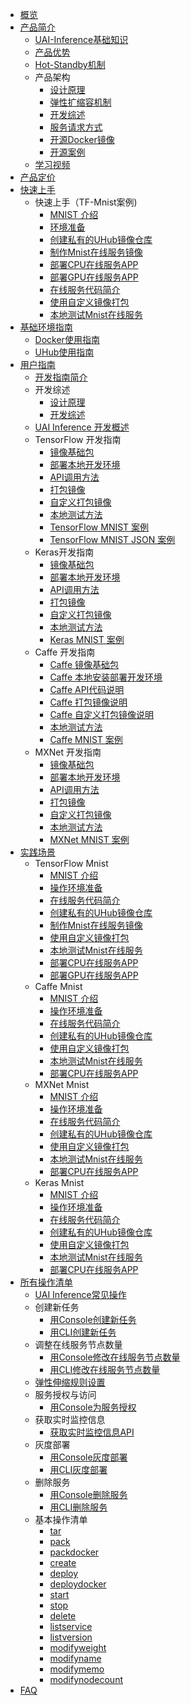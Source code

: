 
* [概览](/uai-inference/README)
* [产品简介](/uai-inference/intro)
    * [UAI-Inference基础知识](/uai-inference/intro/infer)
    * [产品优势](/uai-inference/intro/feature)
    * [Hot-Standby机制](/uai-inference/intro/hot-standby)
    * 产品架构
        * [设计原理](/uai-inference/intro/structure/principle)
        * [弹性扩缩容机制](/uai-inference/intro/structure/auto)
        * [开发综述](/uai-inference/intro/structure/dev-principle)
        * [服务请求方式](/uai-inference/intro/structure/requests)
        * [开源Docker镜像](/uai-inference/intro/structure/docker)
        * [开源案例](/uai-inference/intro/structure/example)
    * [学习视频](/uai-inference/intro/video)
* [产品定价](/uai-inference/price)
* [快速上手](/uai-inference/set-up)
    * 快速上手（TF-Mnist案例)
        * [MNIST 介绍](/uai-inference/set-up/tf-mnist/intro)
        * [环境准备](/uai-inference/set-up/tf-mnist/prepare)
        * [创建私有的UHub镜像仓库](/uai-inference/set-up/tf-mnist/uhub)
        * [制作Mnist在线服务镜像](/uai-inference/set-up/tf-mnist/pack)
        * [部署CPU在线服务APP](/uai-inference/set-up/tf-mnist/inference)
        * [部署GPU在线服务APP](/uai-inference/set-up/tf-mnist/gpu-inference)
        * [在线服务代码简介](/uai-inference/set-up/tf-mnist/coding)
        * [使用自定义镜像打包](/uai-inference/set-up/tf-mnist/self-pack)
        * [本地测试Mnist在线服务](/uai-inference/set-up/tf-mnist/local-test)
* [基础环境指南](/uai-inference/basic)
    * [Docker使用指南](/uai-inference/basic/docker)
    * [UHub使用指南](/uai-inference/basic/uhub)
* [用户指南](/uai-inference/guide)
    * [开发指南简介](/uai-inference/guide/intro)
    * 开发综述
        * [设计原理](/uai-inference/guide/general/principle)
        * [开发综述](/uai-inference/guide/general/dev-principle)
    * [UAI Inference 开发概述](/uai-inference/guide/principle)
    * TensorFlow 开发指南
        * [镜像基础包](/uai-inference/guide/tensorflow/packages)
        * [部署本地开发环境](/uai-inference/guide/tensorflow/local)
        * [API调用方法](/uai-inference/guide/tensorflow/coding)
        * [打包镜像](/uai-inference/guide/tensorflow/pack)
        * [自定义打包镜像](/uai-inference/guide/tensorflow/self-pack)
        * [本地测试方法](/uai-inference/guide/tensorflow/test)
        * [TensorFlow MNIST 案例](/uai-inference/guide/tensorflow/mnist)
        * [TensorFlow MNIST JSON 案例](/uai-inference/guide/tensorflow/mnist-json)
    * Keras开发指南
        * [镜像基础包](/uai-inference/guide/keras/packages)
        * [部署本地开发环境](/uai-inference/guide/keras/local)
        * [API调用方法](/uai-inference/guide/keras/coding)
        * [打包镜像](/uai-inference/guide/keras/pack)
        * [自定义打包镜像](/uai-inference/guide/keras/self-pack)
        * [本地测试方法](/uai-inference/guide/keras/test)
        * [Keras MNIST 案例](/uai-inference/guide/keras/example)
    * Caffe 开发指南
        * [Caffe 镜像基础包](/uai-inference/guide/caffe/packages)
        * [Caffe 本地安装部署开发环境](/uai-inference/guide/caffe/local)
        * [Caffe API代码说明](/uai-inference/guide/caffe/coding)
        * [Caffe 打包镜像说明](/uai-inference/guide/caffe/pack)
        * [Caffe 自定义打包镜像说明](/uai-inference/guide/caffe/self-pack)
        * [本地测试方法](/uai-inference/guide/caffe/test)
        * [Caffe MNIST 案例](/uai-inference/guide/caffe/example)
    * MXNet 开发指南
        * [镜像基础包](/uai-inference/guide/mxnet/packages)
        * [部署本地开发环境](/uai-inference/guide/mxnet/local)
        * [API调用方法](/uai-inference/guide/mxnet/coding)
        * [打包镜像](/uai-inference/guide/mxnet/pack)
        * [自定义打包镜像](/uai-inference/guide/mxnet/self-pack)
        * [本地测试方法](/uai-inference/guide/mxnet/test)
        * [MXNet MNIST 案例](/uai-inference/guide/mxnet/example)
* [实践场景](/uai-inference/tutorial)
    * TensorFlow Mnist
        * [MNIST 介绍](/uai-inference/tutorial/tf-mnist/intro)
        * [操作环境准备](/uai-inference/tutorial/tf-mnist/prepare)
        * [在线服务代码简介](/uai-inference/tutorial/tf-mnist/coding)
        * [创建私有的UHub镜像仓库](/uai-inference/tutorial/tf-mnist/uhub)
        * [制作Mnist在线服务镜像](/uai-inference/tutorial/tf-mnist/pack)
        * [使用自定义镜像打包](/uai-inference/tutorial/tf-mnist/self-pack)
        * [本地测试Mnist在线服务](/uai-inference/tutorial/tf-mnist/local-test)
        * [部署CPU在线服务APP](/uai-inference/tutorial/tf-mnist/inference)
        * [部署GPU在线服务APP](/uai-inference/tutorial/tf-mnist/gpu-inference)
    * Caffe Mnist
        * [MNIST 介绍](/uai-inference/tutorial/caffe-mnist/intro)
        * [操作环境准备](/uai-inference/tutorial/caffe-mnist/prepare)
        * [在线服务代码简介](/uai-inference/tutorial/caffe-mnist/coding)
        * [创建私有的UHub镜像仓库](/uai-inference/tutorial/caffe-mnist/uhub)
        * [使用自定义镜像打包](/uai-inference/tutorial/caffe-mnist/pack)
        * [本地测试Mnist在线服务](/uai-inference/tutorial/caffe-mnist/local-test)
        * [部署CPU在线服务APP](/uai-inference/tutorial/caffe-mnist/cpu-inference)
    * MXNet Mnist
        * [MNIST 介绍](/uai-inference/tutorial/mxnet-mnist/intro)
        * [操作环境准备](/uai-inference/tutorial/mxnet-mnist/prepare)
        * [在线服务代码简介](/uai-inference/tutorial/mxnet-mnist/coding)
        * [创建私有的UHub镜像仓库](/uai-inference/tutorial/mxnet-mnist/uhub)
        * [使用自定义镜像打包](/uai-inference/tutorial/mxnet-mnist/pack)
        * [本地测试Mnist在线服务](/uai-inference/tutorial/mxnet-mnist/test)
        * [部署CPU在线服务APP](/uai-inference/tutorial/mxnet-mnist/cpu-inference)
    * Keras Mnist
        * [MNIST 介绍](/uai-inference/tutorial/keras-mnist/intro)
        * [操作环境准备](/uai-inference/tutorial/keras-mnist/prepare)
        * [在线服务代码简介](/uai-inference/tutorial/keras-mnist/code)
        * [创建私有的UHub镜像仓库](/uai-inference/tutorial/keras-mnist/uhub)
        * [使用自定义镜像打包](/uai-inference/tutorial/keras-mnist/pack)
        * [本地测试Mnist在线服务](/uai-inference/tutorial/keras-mnist/test)
        * [部署CPU在线服务APP](/uai-inference/tutorial/keras-mnist/cpu-inference)
* [所有操作清单](/uai-inference/use)
    * [UAI Inference常见操作](/uai-inference/use/intro)
    * 创建新任务
        * [用Console创建新任务](/uai-inference/use/new/console)
        * [用CLI创建新任务](/uai-inference/use/new/cmds)
    * 调整在线服务节点数量
        * [用Console修改在线服务节点数量](/uai-inference/use/node-cnt/console)
        * [用CLI修改在线服务节点数量](/uai-inference/use/node-cnt/cmd)
    * [弹性伸缩规则设置](/uai-inference/use/auto-scale)
    * 服务授权与访问
        * [用Console为服务授权](/uai-inference/use/auth/console)
    * 获取实时监控信息
        * [获取实时监控信息API](/uai-inference/use/getmetric/api)
    * 灰度部署
        * [用Console灰度部署](/uai-inference/use/graydeploy/console)
        * [用CLI灰度部署](/uai-inference/use/graydeploy/cmd)
    * 删除服务
        * [用Console删除服务](/uai-inference/use/delete/console)
        * [用CLI删除服务](/uai-inference/use/delete/cmd)
    * 基本操作清单
        * [tar](/uai-inference/use/oplist/tar)
        * [pack](/uai-inference/use/oplist/packdata)
        * [packdocker](/uai-inference/use/oplist/packdata_docker)
        * [create](/uai-inference/use/oplist/create)
        * [deploy](/uai-inference/use/oplist/deploy)
        * [deploydocker](/uai-inference/use/oplist/deploydocker)
        * [start](/uai-inference/use/oplist/start)
        * [stop](/uai-inference/use/oplist/stop)
        * [delete](/uai-inference/use/oplist/delete)
        * [listservice](/uai-inference/use/oplist/listservice)
        * [listversion](/uai-inference/use/oplist/listversion)
        * [modifyweight](/uai-inference/use/oplist/modifyweight)
        * [modifyname](/uai-inference/use/oplist/modifyname)
        * [modifymemo](/uai-inference/use/oplist/modifymemo)
        * [modifynodecount](/uai-inference/use/oplist/modifynodecount)
* [FAQ](/uai-inference/qa)




​    
